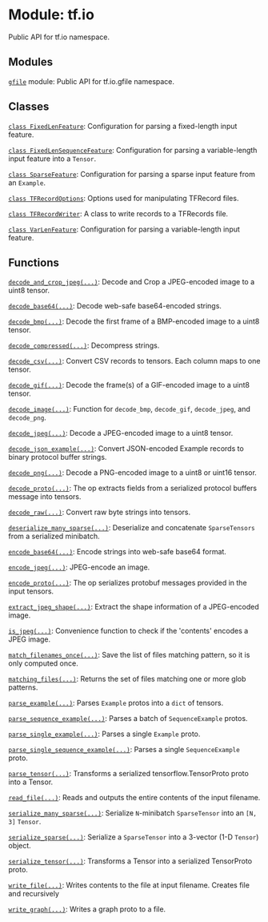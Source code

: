 <div itemscope itemtype="http://developers.google.com/ReferenceObject">
<meta itemprop="name" content="tf.io" />
<meta itemprop="path" content="Stable" />
</div>

# Module: tf.io

Public API for tf.io namespace.

<!-- Placeholder for "Used in" -->


## Modules

[`gfile`](../tf/io/gfile.md) module: Public API for tf.io.gfile namespace.

## Classes

[`class FixedLenFeature`](../tf/io/FixedLenFeature.md): Configuration for parsing a fixed-length input feature.

[`class FixedLenSequenceFeature`](../tf/io/FixedLenSequenceFeature.md): Configuration for parsing a variable-length input feature into a `Tensor`.

[`class SparseFeature`](../tf/io/SparseFeature.md): Configuration for parsing a sparse input feature from an `Example`.

[`class TFRecordOptions`](../tf/io/TFRecordOptions.md): Options used for manipulating TFRecord files.

[`class TFRecordWriter`](../tf/io/TFRecordWriter.md): A class to write records to a TFRecords file.

[`class VarLenFeature`](../tf/io/VarLenFeature.md): Configuration for parsing a variable-length input feature.

## Functions

[`decode_and_crop_jpeg(...)`](../tf/io/decode_and_crop_jpeg.md): Decode and Crop a JPEG-encoded image to a uint8 tensor.

[`decode_base64(...)`](../tf/io/decode_base64.md): Decode web-safe base64-encoded strings.

[`decode_bmp(...)`](../tf/io/decode_bmp.md): Decode the first frame of a BMP-encoded image to a uint8 tensor.

[`decode_compressed(...)`](../tf/io/decode_compressed.md): Decompress strings.

[`decode_csv(...)`](../tf/io/decode_csv.md): Convert CSV records to tensors. Each column maps to one tensor.

[`decode_gif(...)`](../tf/io/decode_gif.md): Decode the frame(s) of a GIF-encoded image to a uint8 tensor.

[`decode_image(...)`](../tf/io/decode_image.md): Function for `decode_bmp`, `decode_gif`, `decode_jpeg`, and `decode_png`.

[`decode_jpeg(...)`](../tf/io/decode_jpeg.md): Decode a JPEG-encoded image to a uint8 tensor.

[`decode_json_example(...)`](../tf/io/decode_json_example.md): Convert JSON-encoded Example records to binary protocol buffer strings.

[`decode_png(...)`](../tf/io/decode_png.md): Decode a PNG-encoded image to a uint8 or uint16 tensor.

[`decode_proto(...)`](../tf/io/decode_proto.md): The op extracts fields from a serialized protocol buffers message into tensors.

[`decode_raw(...)`](../tf/io/decode_raw.md): Convert raw byte strings into tensors.

[`deserialize_many_sparse(...)`](../tf/io/deserialize_many_sparse.md): Deserialize and concatenate `SparseTensors` from a serialized minibatch.

[`encode_base64(...)`](../tf/io/encode_base64.md): Encode strings into web-safe base64 format.

[`encode_jpeg(...)`](../tf/io/encode_jpeg.md): JPEG-encode an image.

[`encode_proto(...)`](../tf/io/encode_proto.md): The op serializes protobuf messages provided in the input tensors.

[`extract_jpeg_shape(...)`](../tf/io/extract_jpeg_shape.md): Extract the shape information of a JPEG-encoded image.

[`is_jpeg(...)`](../tf/io/is_jpeg.md): Convenience function to check if the 'contents' encodes a JPEG image.

[`match_filenames_once(...)`](../tf/io/match_filenames_once.md): Save the list of files matching pattern, so it is only computed once.

[`matching_files(...)`](../tf/io/matching_files.md): Returns the set of files matching one or more glob patterns.

[`parse_example(...)`](../tf/io/parse_example.md): Parses `Example` protos into a `dict` of tensors.

[`parse_sequence_example(...)`](../tf/io/parse_sequence_example.md): Parses a batch of `SequenceExample` protos.

[`parse_single_example(...)`](../tf/io/parse_single_example.md): Parses a single `Example` proto.

[`parse_single_sequence_example(...)`](../tf/io/parse_single_sequence_example.md): Parses a single `SequenceExample` proto.

[`parse_tensor(...)`](../tf/io/parse_tensor.md): Transforms a serialized tensorflow.TensorProto proto into a Tensor.

[`read_file(...)`](../tf/io/read_file.md): Reads and outputs the entire contents of the input filename.

[`serialize_many_sparse(...)`](../tf/io/serialize_many_sparse.md): Serialize `N`-minibatch `SparseTensor` into an `[N, 3]` `Tensor`.

[`serialize_sparse(...)`](../tf/io/serialize_sparse.md): Serialize a `SparseTensor` into a 3-vector (1-D `Tensor`) object.

[`serialize_tensor(...)`](../tf/io/serialize_tensor.md): Transforms a Tensor into a serialized TensorProto proto.

[`write_file(...)`](../tf/io/write_file.md): Writes contents to the file at input filename. Creates file and recursively

[`write_graph(...)`](../tf/io/write_graph.md): Writes a graph proto to a file.

